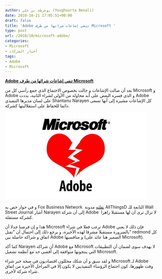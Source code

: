 ```yaml
---
author: يوغرطة بن علي (Youghourta Benali)
date: 2010-10-21 17:05:51+00:00
draft: false
title: 'Adobe تنفي إشاعات شرائها من طرف Microsoft '
type: post
url: /2010/10/microsoft-adobe/
categories:
- Microsoft
- أخبار الشركات
tags:
- Adobe
- Microsoft
---
```


**[Adobe تنفي إشاعات شرائها من طرف Microsoft]( https://www.it-scoop.com/2010/10/microsoft-adobe/)**




بعد أن صالت الإشاعات و جالت بخصوص الاجتماع الذي جمع رأسي كل من Microsoft و Adobe و الذي فسره البعض على أنه محاولة من الأولى لشراء الثانية، بددت Adobe على لسان مديرها التنفيذي Shantanu Narayen كل الإشاعات مشيرة إلى أنها تسعى دائما للحفاظ على استقلاليتها كشركة.




[![](Microsoft-Adobe.jpg)
]( https://www.it-scoop.com/2010/10/microsoft-adobe/)


و في حوار خص به Fox Business Network  [نقلته](http://digitaldaily.allthingsd.com/20101019/adobe-chief-pours-cold-water-on-microsoft-merger-talk/) مدونة AllThingsD التابعة للـ Wall Street Journal أشار Narayen إلى أن شركة Adobe  لا تزال ترى أن لها مستقبلا زاهرا كشركة مستقلة.

هذا و إن فرضنا جدلا أن Microsoft ترغب فعلا في شراء Adobe فإن ذلك لا يعني بالضرورة مستقبلا مشرقا لهذه الأخيرة، و يرجع ذلك إلى احتمال أن "تقتل" redmond كل اتفاق و شراكة حاصلة بين Adobe و منافسيها (الضمير هنا عائد على Microsoft).

كما أكد Narayen أن شراكة Adobe مع Microsoft لا يهدف سوى لضمان أن التطبيقات التي ينتجونها متوافقة إلى أقصى حد مع أنظمة تشغيل Microsoft.

و لقد سبق و أن شكك محللون اقتصاديون في صحة خبر شراء Microsoft لـ Adobe وقت ظهورها، كون اجتماع الرؤساء التنفيذيين لا يكون إلا في المراحل الأخيرة من اتفاق شراء شركة لأخرى.
